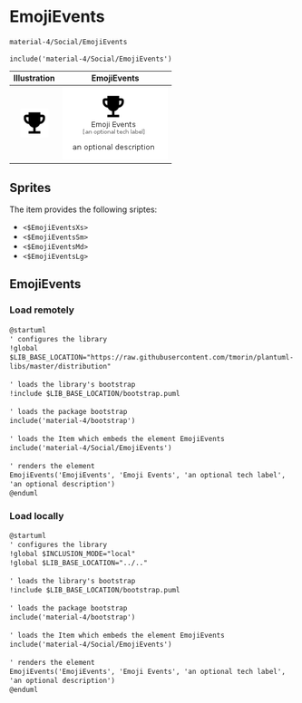# EmojiEvents


```text
material-4/Social/EmojiEvents
```

```text
include('material-4/Social/EmojiEvents')
```



| Illustration | EmojiEvents |
| :---: | :---: |
| ![illustration for Illustration](../../material-4/Social/EmojiEvents.png) | ![illustration for EmojiEvents](../../material-4/Social/EmojiEvents.Local.png) |



## Sprites
The item provides the following sriptes:

- `<$EmojiEventsXs>`
- `<$EmojiEventsSm>`
- `<$EmojiEventsMd>`
- `<$EmojiEventsLg>`





## EmojiEvents

### Load remotely
```plantuml
@startuml
' configures the library
!global $LIB_BASE_LOCATION="https://raw.githubusercontent.com/tmorin/plantuml-libs/master/distribution"

' loads the library's bootstrap
!include $LIB_BASE_LOCATION/bootstrap.puml

' loads the package bootstrap
include('material-4/bootstrap')

' loads the Item which embeds the element EmojiEvents
include('material-4/Social/EmojiEvents')

' renders the element
EmojiEvents('EmojiEvents', 'Emoji Events', 'an optional tech label', 'an optional description')
@enduml
```

### Load locally
```plantuml
@startuml
' configures the library
!global $INCLUSION_MODE="local"
!global $LIB_BASE_LOCATION="../.."

' loads the library's bootstrap
!include $LIB_BASE_LOCATION/bootstrap.puml

' loads the package bootstrap
include('material-4/bootstrap')

' loads the Item which embeds the element EmojiEvents
include('material-4/Social/EmojiEvents')

' renders the element
EmojiEvents('EmojiEvents', 'Emoji Events', 'an optional tech label', 'an optional description')
@enduml
```

